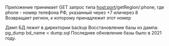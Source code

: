 Приложение принимает GET запрос типа <host:port>/getRegion/:phone, где phone - номер телефона РФ, указанный через +7 иличерез 8
Возвращает регион, к которому принадлежит этот номер

Дамп БД лежит в директории backup
Восстановление базы из дампа: pg_dump bd_name < dump.sql
Последнее обновление базы было в 2021 году.
